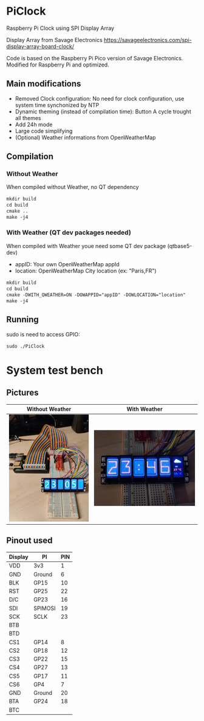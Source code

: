 # PiClock
Raspberry Pi Clock using SPI Display Array

Display Array from Savage Electronics
https://savageelectronics.com/spi-display-array-board-clock/

Code is based on the Raspberry Pi Pico version of Savage Electronics.
Modified for Raspberry Pi and optimized.

## Main modifications
- Removed Clock configuration: No need for clock configuration, use system time synchonized by NTP
- Dynamic theming (instead of compilation time): Button A cycle trought all themes
- Add 24h mode
- Large code simplifying
- (Optional) Weather informations from OpenWeatherMap

## Compilation
### Without Weather
When compiled without Weather, no QT dependency
```
mkdir build
cd build
cmake ..
make -j4
```
### With Weather (QT dev packages needed)
When compiled with Weather youe need some QT dev package (qtbase5-dev)
- appID: Your own OpenWeatherMap appId
- location: OpenWeatherMap City location (ex: "Paris,FR")
```
mkdir build
cd build
cmake -DWITH_QWEATHER=ON -DOWAPPID="appID" -DOWLOCATION="location"
make -j4
```
## Running
sudo is need to access GPIO:
```
sudo ./PiClock
```

# System test bench
## Pictures
| Without Weather  |  With Weather  |
|------------------|----------------|
|![Test setup](TestSetup.jpg)|![Weather](Weather.jpg)|

## Pinout used
|Display     |    PI    |   PIN   |
|------------|----------|---------|
|VDD         |   3v3    |    1    |
|GND         |   Ground |    6    |
|BLK         |   GP15   |    10   |
|RST	     |   GP25   |    22   |
|D/C	     |   GP23   |    16   |
|SDI         |  SPIMOSI |    19   |
|SCK         |   SCLK   |    23   |
|BTB         |          |         |
|BTD         |          |         |
|CS1	     |   GP14   |    8    |
|CS2	     |   GP18   |    12   |
|CS3	     |   GP22   |    15   |
|CS4	     |   GP27   |    13   |
|CS5	     |   GP17   |    11   |
|CS6	     |   GP4    |    7    |
|GND         |   Ground |    20   |
|BTA         |   GP24   |    18   |
|BTC         |          |         |
